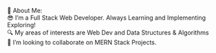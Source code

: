 💫 About Me:                                                                                                                                                                                                                               
😎 I’m a Full Stack Web Developer. Always Learning and Implementing                                                                                                                                                     
    Exploring!                                                                                                                                                                                                                   
🔍 My areas of interests are Web Dev and Data Structures & Algorithms                                                                                                                                                         
👯 I’m looking to collaborate on MERN Stack Projects.                                                                                                                                                                           

<!---
nikhil4504/nikhil4504 is a ✨ special ✨ repository because its `README.md` (this file) appears on your GitHub profile.
You can click the Preview link to take a look at your changes.
--->
